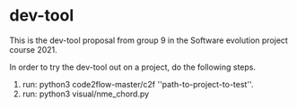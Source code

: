 # dev-tool

This is the dev-tool proposal from group 9 in the Software evolution project course 2021. 

In order to try the dev-tool out on a project, do the following steps. 
1. run: python3 code2flow-master/c2f ''path-to-project-to-test''.
2. run: python3 visual/nme_chord.py
